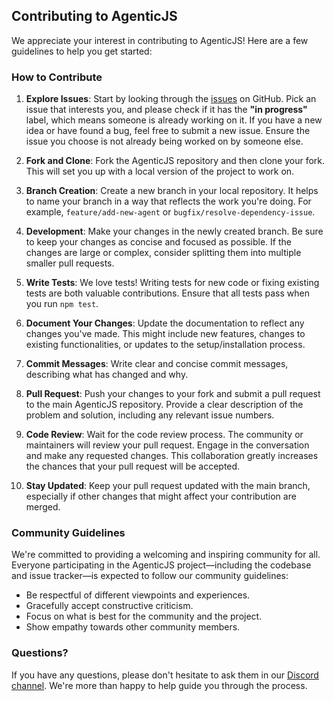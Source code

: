## Contributing to AgenticJS

We appreciate your interest in contributing to AgenticJS! Here are a few guidelines to help you get started:

### How to Contribute

1. **Explore Issues**: Start by looking through the [issues](https://github.com/AI-Champions/AgenticJS/issues) on GitHub. Pick an issue that interests you, and please check if it has the **"in progress"** label, which means someone is already working on it. If you have a new idea or have found a bug, feel free to submit a new issue. Ensure the issue you choose is not already being worked on by someone else.

2. **Fork and Clone**: Fork the AgenticJS repository and then clone your fork. This will set you up with a local version of the project to work on.

3. **Branch Creation**: Create a new branch in your local repository. It helps to name your branch in a way that reflects the work you're doing. For example, `feature/add-new-agent` or `bugfix/resolve-dependency-issue`.

4. **Development**: Make your changes in the newly created branch. Be sure to keep your changes as concise and focused as possible. If the changes are large or complex, consider splitting them into multiple smaller pull requests.

5. **Write Tests**: We love tests! Writing tests for new code or fixing existing tests are both valuable contributions. Ensure that all tests pass when you run `npm test`.

6. **Document Your Changes**: Update the documentation to reflect any changes you've made. This might include new features, changes to existing functionalities, or updates to the setup/installation process.

7. **Commit Messages**: Write clear and concise commit messages, describing what has changed and why.

8. **Pull Request**: Push your changes to your fork and submit a pull request to the main AgenticJS repository. Provide a clear description of the problem and solution, including any relevant issue numbers.

9. **Code Review**: Wait for the code review process. The community or maintainers will review your pull request. Engage in the conversation and make any requested changes. This collaboration greatly increases the chances that your pull request will be accepted.

10. **Stay Updated**: Keep your pull request updated with the main branch, especially if other changes that might affect your contribution are merged.

### Community Guidelines

We're committed to providing a welcoming and inspiring community for all. Everyone participating in the AgenticJS project—including the codebase and issue tracker—is expected to follow our community guidelines:

- Be respectful of different viewpoints and experiences.
- Gracefully accept constructive criticism.
- Focus on what is best for the community and the project.
- Show empathy towards other community members.

### Questions?

If you have any questions, please don't hesitate to ask them in our [Discord channel](https://bit.ly/JoinAIChamps). We're more than happy to help guide you through the process.
